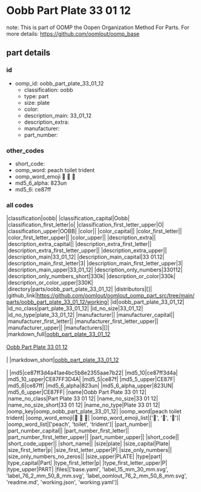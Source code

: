 # Oobb Part Plate 33 01 12  

note: This is part of OOMP the Oopen Organization Method For Parts. For more details: https://github.com/oomlout/oomp_base

##  part details





### id
* oomp_id: oobb_part_plate_33_01_12
  * classification: oobb
  * type: part
  * size: plate
  * color: 
  * description_main: 33_01_12
  * description_extra: 
  * manufacturer: 
  * part_number: 

### other_codes
* short_code: 
* oomp_word: peach toilet trident
* oomp_word_emoji :peach: :toilet: :trident:
* md5_6_alpha: 823un
* md5_6: ce87ff

### all codes 
|classification|oobb|
|classification_capital|Oobb|
|classification_first_letter|o|
|classification_first_letter_upper|O|
|classification_upper|OOBB|
|color||
|color_capital||
|color_first_letter||
|color_first_letter_upper||
|color_upper||
|description_extra||
|description_extra_capital||
|description_extra_first_letter||
|description_extra_first_letter_upper||
|description_extra_upper||
|description_main|33_01_12|
|description_main_capital|33 01.12|
|description_main_first_letter|3|
|description_main_first_letter_upper|3|
|description_main_upper|33_01_12|
|description_only_numbers|330112|
|description_only_numbers_short|330k|
|description_or_color|330k|
|description_or_color_upper|330K|
|directory|parts/oobb_part_plate_33_01_12|
|distributors|[]|
|github_link|https://github.com/oomlout/oomlout_oomp_part_src/tree/main/parts/oobb_part_plate_33_01_12/working|
|id|oobb_part_plate_33_01_12|
|id_no_class|part_plate_33_01_12|
|id_no_size|33_01_12|
|id_no_type|plate_33_01_12|
|manufacturer||
|manufacturer_capital||
|manufacturer_first_letter||
|manufacturer_first_letter_upper||
|manufacturer_upper||
|manufacturers|[]|
|markdown_full|[oobb_part_plate_33_01_12](https://github.com/oomlout/oomlout_oomp_part_src/tree/main/parts/oobb_part_plate_33_01_12/working)<br>[](https://github.com/oomlout/oomlout_oomp_part_src/tree/main/parts/oobb_part_plate_33_01_12/working)<br>[Oobb Part Plate 33 01 12](https://github.com/oomlout/oomlout_oomp_part_src/tree/main/parts/oobb_part_plate_33_01_12/working)<br><br>|
|markdown_short|[oobb_part_plate_33_01_12](https://github.com/oomlout/oomlout_oomp_part_src/tree/main/parts/oobb_part_plate_33_01_12/working)<br><br>|
|md5|ce87ff3d4a41ae4bc5b8e2355aae7b22|
|md5_10|ce87ff3d4a|
|md5_10_upper|CE87FF3D4A|
|md5_5|ce87f|
|md5_5_upper|CE87F|
|md5_6|ce87ff|
|md5_6_alpha|823un|
|md5_6_alpha_upper|823UN|
|md5_6_upper|CE87FF|
|name|Oobb Part Plate 33 01 12|
|name_no_class|Part Plate 33 01 12|
|name_no_size|33 01 12|
|name_no_size_short|33 01 12|
|name_no_type|Plate 33 01 12|
|oomp_key|oomp_oobb_part_plate_33_01_12|
|oomp_word|peach toilet trident|
|oomp_word_emoji|:peach: :toilet: :trident:|
|oomp_word_emoji_list|[':peach:', ':toilet:', ':trident:']|
|oomp_word_list|['peach', 'toilet', 'trident']|
|part_number||
|part_number_capital||
|part_number_first_letter||
|part_number_first_letter_upper||
|part_number_upper||
|short_code||
|short_code_upper||
|short_name||
|size|plate|
|size_capital|Plate|
|size_first_letter|p|
|size_first_letter_upper|P|
|size_only_numbers||
|size_only_numbers_no_zeros||
|size_upper|PLATE|
|type|part|
|type_capital|Part|
|type_first_letter|p|
|type_first_letter_upper|P|
|type_upper|PART|
|files|['base.yaml', 'label_15_mm_30_mm.svg', 'label_76_2_mm_50_8_mm.svg', 'label_oomlout_76_2_mm_50_8_mm.svg', 'readme.md', 'working.json', 'working.yaml']|
